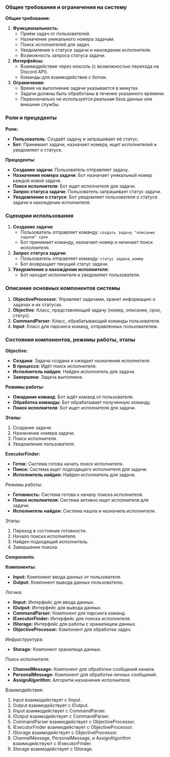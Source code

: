 ### Общие требования и ограничения на систему

**Общие требования:**

1. **Функциональность:**
    - Приём задач от пользователей.
    - Назначение уникального номера задачам.
    - Поиск исполнителей для задач.
    - Уведомление о статусе задачи и нахождении исполнителя.
    - Возможность запроса статуса задачи.
2. **Интерфейсы:**
    - Взаимодействие через консоль (с возможностью перехода на Discord API).
    - Команды для взаимодействия с ботом.
3. **Ограничения:**
    - Время на выполнение задачи указывается в минутах.
    - Задачи должны быть обработаны в течение указанного времени.
    - Первоначально не используется реальная база данных или внешние службы.
 
### Роли и прецеденты

**Роли:**

- **Пользователь**: Создаёт задачу и запрашивает её статус.
- **Бот**: Принимает задачи, назначает номера, ищет исполнителей и уведомляет о статусе.

**Прецеденты:**

- **Создание задачи**: Пользователь отправляет задачу.
- **Назначение номера задачи**: Бот назначает уникальный номер каждой новой задаче.
- **Поиск исполнителя**: Бот ищет исполнителя для задачи.
- **Запрос статуса задачи**: Пользователь запрашивает статус задачи.
- **Уведомление о статусе**: Бот уведомляет пользователя о статусе задачи и нахождении исполнителя.
### Сценарии использования

1. **Создание задачи:**
    - Пользователь отправляет команду: `создать задачу "описание задачи" срок`
    - Бот принимает команду, назначает номер и начинает поиск исполнителя.
2. **Запрос статуса задачи:**
    - Пользователь отправляет команду: `статус задача_номер`
    - Бот возвращает текущий статус задачи.
3. **Уведомление о нахождении исполнителя:**
    - Бот находит исполнителя и уведомляет пользователя.
  
### Описание основных компонентов системы

1. **ObjectiveProcessor**: Управляет задачами, хранит информацию о задачах и их статусах.
2. **Objective**: Класс, представляющий задачу (номер, описание, срок, статус).
3. **CommandParser**: Класс, обрабатывающий команды пользователя.
4. **Input**: Класс для парсинга команд, отправленных пользователем.

### Состояния компонентов, режимы работы, этапы

**Objective:**

- **Создана**: Задача создана и ожидает назначения исполнителя.
- **В процессе**: Идёт поиск исполнителя.
- **Исполнитель найден**: Найден исполнитель для задачи.
- **Завершена**: Задача выполнена.

**Режимы работы:**

- **Ожидание команд**: Бот ждёт команд от пользователя.
- **Обработка команды**: Бот обрабатывает полученную команду.
- **Поиск исполнителя**: Бот ищет исполнителя для задачи.

**Этапы:**

1. Создание задачи.
2. Назначение номера задачи.
3. Поиск исполнителя.
4. Уведомление пользователя.

**ExecutorFinder:**

- **Готов:** Система готова начать поиск исполнителя.
- **Поиск:** Система ищет подходящего исполнителя для задачи.
- **Исполнитель найден:** Найден исполнитель для задачи.
  
Режимы работы:

- **Готовность:** Система готова к началу поиска исполнителя.
- **Поиск исполнителя:** Система активно ищет исполнителя для задачи.
- **Исполнитель найден:** Система нашла и назначила исполнителя.

Этапы:

1. Переход в состояние готовности.
2. Начало поиска исполнителя.
3. Найден подходящий исполнитель.
4. Завершение поиска.

**Components:**

**Компоненты:**

- **Input:** Компонент ввода данных от пользователя.
- **Output:** Компонент вывода данных пользователю.
  
Логика:

- **IInput:** Интерфейс для ввода данных.
- **IOutput:** Интерфейс для вывода данных.
- **CommandParser:** Компонент для парсинга команд.
- **IExecutorFinder:** Интерфейс для поиска исполнителя.
- **IStorage:** Интерфейс для работы с хранилищем данных.
- **ObjectiveProcessor:** Компонент для обработки задач.
  
Инфраструктура:

- **Storage:** Компонент хранилища данных.

Поиск исполнителя:

- **ChannelMessage:** Компонент для обработки сообщений канала.
- **PersonalMessage:** Компонент для обработки личных сообщений.
- **AssignAlgorithm:** Алгоритм назначения исполнителя.

Взаимодействия:

1. Input взаимодействует с IInput.
2. Output взаимодействует с IOutput.
3. IInput взаимодействует с CommandParser.
4. IOutput взаимодействует с CommandParser.
5. CommandParser взаимодействует с ObjectiveProcessor.
6. IExecutorFinder взаимодействует с ObjectiveProcessor.
7. IStorage взаимодействует с ObjectiveProcessor.
8. ChannelMessage, PersonalMessage, и AssignAlgorithm взаимодействуют с IExecutorFinder.
9. Storage взаимодействует с IStorage.
